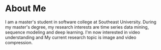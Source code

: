 # About Me
I am a master's student in software college at Southeast University. During my master's degree, my research interests are time series data mining, sequence modeling and deep learning. I'm now interested in video understanding and My current research topic is image and video compression.
